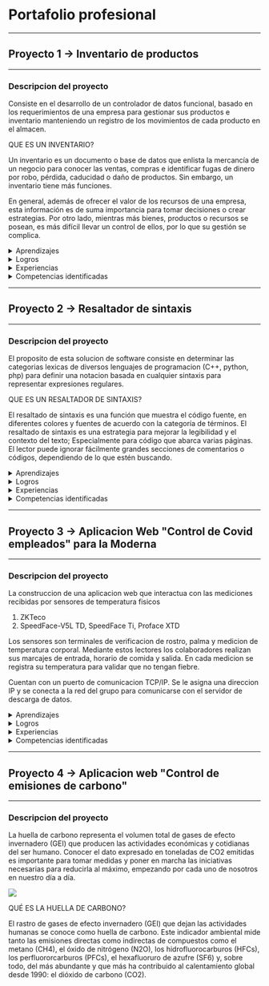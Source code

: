 # Portafolio profesional

----------------
## Proyecto 1 -> Inventario de productos
----------------

### **Descripcion del proyecto**

Consiste en el desarrollo de un controlador de datos funcional, basado en los requerimientos de una empresa para gestionar sus productos e inventario 
manteniendo un registro de los movimientos de cada producto en el almacen.

QUE ES UN INVENTARIO?

Un inventario es un documento o base de datos que enlista la mercancía de un negocio para conocer las ventas, compras e identificar fugas de dinero por robo, pérdida, caducidad o daño de productos. Sin embargo, un inventario tiene más funciones.

En general, además de ofrecer el valor de los recursos de una empresa, esta información es de suma importancia para tomar decisiones o crear estrategias. Por otro lado, mientras más bienes, productos o recursos se posean, es más difícil llevar un control de ellos, por lo que su gestión se complica.

<details>
 <summary>Aprendizajes</summary>
 <p>
   **El siguiente esquema representa las estructuras de datos aprendidas:** 
   <img src="https://datastructures.in/wp-content/uploads/2021/11/Types-of-DS-1024x464.png">
 </p>
</details>

<details>
 <summary>Logros</summary>
 <p>Implementaciond e estructuras de datos para la busqueda y display de informacion ingresada y requerida por el usuario.</p>
</details>

<details>
 <summary>Experiencias</summary>
 <p>Experiencias relevantes para ser mencionadas, son el uso de este conocimiento para el desarrollo de aplicaciones para fin empresarial.</p>
</details>

<details>
 <summary>Competencias identificadas</summary>
 <p>Como principal desarrollador de este proyecto he podido identificar como competencias un conocimiento conceptual y teorico sobresaliente en cuanto 
  a temas relacionados con estructuras de datos y algoritmos.</p>
</details>

----------------
## Proyecto 2 -> Resaltador de sintaxis
----------------

### **Descripcion del proyecto**

El proposito de esta solucion de software consiste en determinar las categorias lexicas de diversos lenguajes de programacion
(C++, python, php) para definir una notacion basada en cualquier sintaxis para representar expresiones regulares.

QUE ES UN RESALTADOR DE SINTAXIS?

El resaltado de sintaxis es una función que muestra el código fuente, en diferentes colores y fuentes de acuerdo con la categoría de términos. El resaltado de sintaxis es una estrategia para mejorar la legibilidad y el contexto del texto; Especialmente para código que abarca varias páginas. El lector puede ignorar fácilmente grandes secciones de comentarios o códigos, dependiendo de lo que estén buscando.

<details>
 <summary>Aprendizajes</summary>
  <p> 1. Cadenas de Markov<p/>
  <p> 2. Programacion basada en un automata </p>
  <p> 3. Funcionalidad correcta de expresionees regulares </p>
  <p> 4. Segmentacion de un problema en subproblemas </p>
</details>

<details>
 <summary>Logros</summary>
 <p> 1. Desarrollo de una aplicacion de streaming </p>
 <p> 2. Desarrollo de una IA de reconocimiento facial para la aplicacion de streaming </p>
</details>
  
<details>
 <summary>Experiencias</summary>
 <p>
  Como experiencia en general, es importante analizar el problema y segmentar la codificacion de una forma
  adecuada para facilitar futuras actualizaciones del sistema.
 </p>
</details>

<details>
 <summary>Competencias identificadas</summary>
 <p>
  Como unico desarrollador de estas aplicaciones puedo listar los siguientes conocimientos como importantes para el desarrollo
  de las mismas:</p>
  <p> 1. Implementacion de algritmos </p>
  <p> 2. Optimizacion de algoritmos </p>
  <p> 3. Generacion de modelos computacionales </p>
  <p> 4. Implementacion de modelos computacionales </p>
</details>

----------------
## Proyecto 3 -> Aplicacion Web "Control de Covid empleados" para la Moderna
----------------

### **Descripcion del proyecto**

La construccion de una aplicacion web que interactua con las mediciones recibidas por sensores de temperatura fisicos

1. ZKTeco
2. SpeedFace-V5L TD, SpeedFace Ti, Proface XTD

Los sensores son terminales de verificacion de rostro, palma y medicion de temperatura corporal. Mediante estos lectores
los colaboradores realizan sus marcajes de entrada, horario de comida y salida. En cada medicion se registra su temperatura
para validar que no tengan fiebre.

Cuentan con un puerto de comunicacion TCP/IP. Se le asigna una direccion IP y se conecta a la red del grupo para comunicarse
con el servidor de descarga de datos.

<details>
 <summary>Aprendizajes</summary>
  <p> 1. Migracion de csv con millones de registros a un DBMS relacional </p>
  <p> 2. Implementacion de arquitectura MVC </p>
  <p> 3. Cifrado de datos con salt como capa de seguridad </p>
  <p> 4. Transmision de datos por medio de HTTP headers </p>
</details>

<details>
 <summary>Logros</summary>
  <p> 1. Implementacion de estructuras de datos para el procesamiento de informacion de un usuario o administrador </p>
  <p> 2. SQL Queries sinteticos para reducir la carga cliente-servidor en la transferencia de datos </p>
  <p> 3. Plot de graficas en tiempo real con datos diarios reales </p>
</details>
 
<details>
 <summary>Experiencias</summary>
  <p> 1. Tener un control sistematizado sobre las medidas de salubridad de una empresa para gestionar el personal es importante </p>
  para prevenir posibles perdidas economicas por falta de control y administracion. </p>
  <p> 2. Trabajo en equipo sobre un repositorio de control de versiones </p>
  <p> 3. Desarrollo full stack </p>
</details>

<details>
 <summary>Competencias identificadas</summary>
  <p> 1. Desarrollo agil </p>
  <p> 2. Requerimientos </p>
  <p> 3. Planeacion </p>
  <p> 4. Diseño </p>
  <p> 5. Desarrollo </p>
  <p> 6. Liberacion </p>
  <p> 7. Mantenimiento </p>
</details>

----------------
## Proyecto 4 -> Aplicacion web "Control de emisiones de carbono"
----------------

### **Descripcion del proyecto**

La huella de carbono representa el volumen total de gases de efecto invernadero (GEI) que producen las actividades económicas y cotidianas del ser humano. Conocer el dato expresado en toneladas de CO2 emitidas es importante para tomar medidas y poner en marcha las iniciativas necesarias para reducirla al máximo, empezando por cada uno de nosotros en nuestro día a día.

<img src="https://www.iberdrola.com/documents/20125/40513/huella_carbono_746x419.jpg/e5b4289b-f624-2390-1e36-142962cbb65c?t=1627448544624">

QUÉ ES LA HUELLA DE CARBONO?

El rastro de gases de efecto invernadero (GEI) que dejan las actividades humanas se conoce como huella de carbono. Este indicador ambiental mide tanto las emisiones directas como indirectas de compuestos como el metano (CH4), el óxido de nitrógeno (N2O), los hidrofluorocarburos (HFCs), los perfluororcarburos (PFCs), el hexafluoruro de azufre (SF6) y, sobre todo, del más abundante y que más ha contribuido al calentamiento global desde 1990: el dióxido de carbono (CO2).


